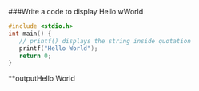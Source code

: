 ###Write a code to display Hello wWorld
```c
#include <stdio.h>
int main() {
   // printf() displays the string inside quotation
   printf("Hello World");
   return 0;
}
```
**outputHello World
